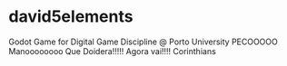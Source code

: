 # david5elements
Godot Game for Digital Game Discipline @ Porto University
PECOOOOO
Manoooooooo
Que Doidera!!!!!
Agora vai!!!!
Corinthians
